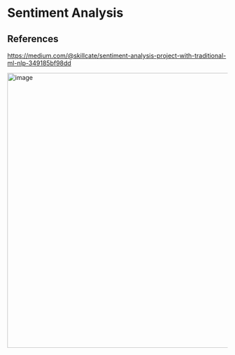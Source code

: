 # Sentiment Analysis
## References
https://medium.com/@skillcate/sentiment-analysis-project-with-traditional-ml-nlp-349185bf98dd


<img width="627" alt="image" src="https://github.com/adijams01/SDC_Projects/assets/92617405/5a3361e4-ad70-4740-b8a1-940cd4199f81">

